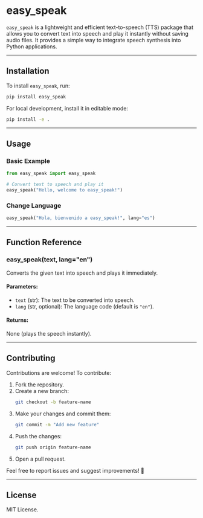 # **easy_speak**

`easy_speak` is a lightweight and efficient text-to-speech (TTS) package that allows you to convert text into speech and play it instantly without saving audio files. It provides a simple way to integrate speech synthesis into Python applications.

---

## **Installation**

To install `easy_speak`, run:

```sh
pip install easy_speak
```

For local development, install it in editable mode:

```sh
pip install -e .
```

---

## **Usage**

### **Basic Example**

```python
from easy_speak import easy_speak

# Convert text to speech and play it
easy_speak("Hello, welcome to easy_speak!")
```

### **Change Language**

```python
easy_speak("Hola, bienvenido a easy_speak!", lang="es")
```

---

## **Function Reference**

### **easy_speak(text, lang="en")**

Converts the given text into speech and plays it immediately.

#### **Parameters:**

- `text` (str): The text to be converted into speech.
- `lang` (str, optional): The language code (default is `"en"`).

#### **Returns:**

None (plays the speech instantly).

---

## **Contributing**

Contributions are welcome! To contribute:

1. Fork the repository.
2. Create a new branch:
   ```sh
   git checkout -b feature-name
   ```
3. Make your changes and commit them:
   ```sh
   git commit -m "Add new feature"
   ```
4. Push the changes:
   ```sh
   git push origin feature-name
   ```
5. Open a pull request.

Feel free to report issues and suggest improvements! 🚀

---

## **License**

MIT License.

